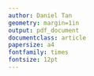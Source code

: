 ```yaml
---
author: Daniel Tan
geometry: margin=1in
output: pdf_document
documentclass: article
papersize: a4
fontfamily: times
fontsize: 12pt
---
```

